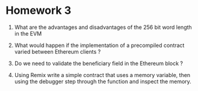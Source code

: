 # Homework 3

1. What are the advantages and disadvantages of the 256 bit word length in the EVM
    
2. What would happen if the implementation of a precompiled contract varied between
Ethereum clients ?
3. Do we need to validate the beneficiary field in the Ethereum block ?
4. Using Remix write a simple contract that uses a memory variable, then using the
debugger step through the function and inspect the memory.
